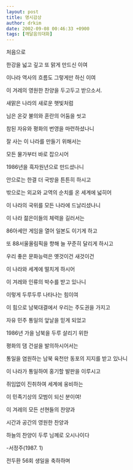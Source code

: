 ```yaml
---
layout: post
title: 명시감상
author: drkim
date: 2002-09-08 00:46:33 +0900
tags: [깨달음의대화]
---
```

처음으로
  

  
한강을 넓고 깊고 또 맑게 만드신 이여
  
이나라 역사의 흐름도 그렇게만 하신 이여
  
이 겨레의 영원한 찬양을 두고두고 받으소서.
  

  
새맑은 나라의 새로운 햇빛처럼
  
님은 온갖 불의와 혼란의 어둠을 씻고
  
참된 자유와 평화의 번영을 마련하셨나니
  

  
잘 사는 이 나라를 만들기 위해서는
  
모든 물가부터 바로 잡으시어
  
1986년을 흑자원년으로 만드셨나니
  

  
안으로는 한결 더 국방을 튼튼히 하시고
  
밖으로는 외교와 교역의 순치를 온 세계에 넓히어
  
이 나라의 국위를 모든 나라에 드날리셨나니
  

  
이 나라 젊은이들의 체력을 길러서는
  
86아세안 게임을 열어 일본도 이기게 하고
  
또 88서울올림픽을 향해 늘 꾸준히 달리게 하시고
  

  
우리 좋은 문화능력은 옛것이건 새것이건
  
이 나라와 세계에 떨치게 하시어
  
이 겨레와 인류의 박수를 받고 있나니
  

  
이렇게 두루두루 나타나는 힘이여
  
이 힘으로 남북대결에서 우리는 주도권을 가지고
  
자유 민주 통일의 앞날을 믿게 되었고
  

  
1986년 가을 남북을 두루 살리기 위한
  
평화의 댐 건설을 발의하시어서는
  
통일을 염원하는 남북 육천만 동포의 지지를 받고 있나니
  

  
이 나라가 통일하여 홍기할 발판을 이루시고
  
쥐임없이 진취하여 세계에 웅비하는
  
이 민족기상의 모범이 되신 분이여!
  

  
이 겨레의 모든 선현들의 찬양과
  
시간과 공간의 영원한 찬양과
  
하늘의 찬양이 두루 님께로 오시나이다
  

  
-서정주(1987. 1)
  

  
전두환 56회 생일을 축하하며